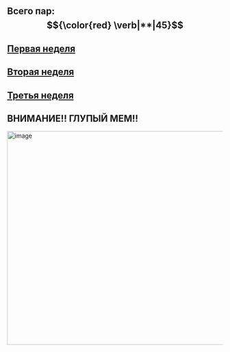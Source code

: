 ## Всего пар: <td>$${\color{red} \verb|**|45}$$</td>

## [Первая неделя](https://github.com/CHAOS3112/https-github.com-new/blob/main/labs/lab2/timetable_1w.md)

## [Вторая неделя](https://github.com/CHAOS3112/https-github.com-new/blob/main/labs/lab2/timetable_2w.md)

## [Третья неделя](https://github.com/CHAOS3112/https-github.com-new/blob/main/labs/lab2/timetable_3w.md)

## ВНИМАНИЕ!! ГЛУПЫЙ МЕМ!!
<img width="888" height="499" alt="image" src="https://github.com/user-attachments/assets/fd79373b-2378-47c7-8a7b-9c362c243039" />
